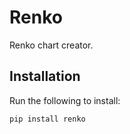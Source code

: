 # Renko

Renko chart creator.

## Installation

Run the following to install:

```python
pip install renko
```